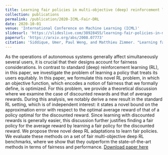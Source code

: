 ```yaml
---
title: Learning fair policies in multi-objective (deep) reinforcement learning with average and discounted rewards
collection: publications
permalink: /publication/2020-ICML-Fair-DRL
date: 2020-10-01
venue: 'International Conference on Machine Learning (ICML)'
slidesurl: 'https://slideslive.com/38928455/learning-fair-policies-in-multiobjective-deep-reinforcement-learning-with-average-and-discounted-rewards?ref=recommended'
paperurl: 'https://arxiv.org/abs/2008.07773'
citation: 'Siddique, Umer, Paul Weng, and Matthieu Zimmer. "Learning fair policies in multi-objective (deep) reinforcement learning with average and discounted rewards." International Conference on Machine Learning. PMLR, 2020.'
---
```


As the operations of autonomous systems generally affect simultaneously several users, it is crucial that their designs account for fairness considerations. In contrast to standard (deep) reinforcement learning (RL), in this paper, we investigate the problem of learning a policy that treats its users equitably. In this paper, we formulate this novel RL problem, in which an objective function, which encodes a notion of fairness that we formally define, is optimized. For this problem, we provide a theoretical discussion where we examine the case of discounted rewards and that of average rewards. During this analysis, we notably derive a new result in the standard RL setting, which is of independent interest: it states a novel bound on the approximation error with respect to the optimal average reward of that of a policy optimal for the discounted reward. Since learning with discounted rewards is generally easier, this discussion further justifies finding a fair policy for the average reward by learning a fair policy for the discounted reward. We propose three novel deep RL adaptations to learn fair policies. We evaluate these methods on a set of fair multi-objective deep RL benchmarks, where we show that they outperform the state-of-the-art methods in terms of fairness and performance. [Download paper here](https://arxiv.org/abs/2008.07773)